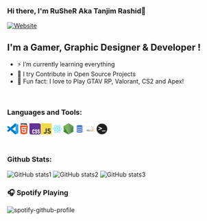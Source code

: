 ### Hi there, I'm RuSheR Aka Tanjim Rashid👋

[![Website](https://img.shields.io/website?label=Contact&style=for-the-badge&url=https%3A%2F%2Ffb.com/ALFAMAS)](https://tanjim.freewebhostmost.com/)

## I'm a Gamer, Graphic Designer & Developer !

- ⚡ I’m currently learning everything
- 🥅 I try Contribute in Open Source Projects
- 🌱 Fun fact: I love to Play GTAV RP, Valorant, CS2 and Apex!
<br />

### Languages and Tools:

<img align="left" alt="Visual Studio Code" width="26px" src="https://raw.githubusercontent.com/github/explore/80688e429a7d4ef2fca1e82350fe8e3517d3494d/topics/visual-studio-code/visual-studio-code.png" />
<img align="left" alt="HTML5" width="26px" src="https://raw.githubusercontent.com/github/explore/80688e429a7d4ef2fca1e82350fe8e3517d3494d/topics/html/html.png" />
<img align="left" alt="CSS3" width="26px" src="https://raw.githubusercontent.com/github/explore/80688e429a7d4ef2fca1e82350fe8e3517d3494d/topics/css/css.png" />
<img align="left" alt="JavaScript" width="26px" src="https://raw.githubusercontent.com/github/explore/80688e429a7d4ef2fca1e82350fe8e3517d3494d/topics/javascript/javascript.png" />
<img align="left" alt="React" width="26px" src="https://raw.githubusercontent.com/github/explore/80688e429a7d4ef2fca1e82350fe8e3517d3494d/topics/react/react.png" />
<img align="left" alt="Node.js" width="26px" src="https://raw.githubusercontent.com/github/explore/80688e429a7d4ef2fca1e82350fe8e3517d3494d/topics/nodejs/nodejs.png" />
<img align="left" alt="SQL" width="26px" src="https://raw.githubusercontent.com/github/explore/80688e429a7d4ef2fca1e82350fe8e3517d3494d/topics/sql/sql.png" />
<img align="left" alt="MySQL" width="26px" src="https://raw.githubusercontent.com/github/explore/80688e429a7d4ef2fca1e82350fe8e3517d3494d/topics/mysql/mysql.png" />
<img align="left" alt="Terminal" width="26px" src="https://raw.githubusercontent.com/github/explore/80688e429a7d4ef2fca1e82350fe8e3517d3494d/topics/terminal/terminal.png" />
<br />
<br />
<br />


### Github Stats:

![GitHub stats1](https://github-profile-trophy.vercel.app/?username=TBxRuSheR&theme=darkhub&no-frame=false&no-bg=true&margin-w=4)
![GitHub stats2](https://github-readme-stats.vercel.app/api/top-langs/?username=TBxRuSheR&theme=react&hide_border=false&include_all_commits=false&count_private=false&layout=compact)
![GitHub stats3](https://github-readme-streak-stats.herokuapp.com/?user=TBxRuSheR&theme=react&hide_border=false)

### 🎧 Spotify Playing

![spotify-github-profile](/img/default.svg)
<!-- [![spotify-github-profile](https://spotify-github-profile.vercel.app/api/view?uid=g9mmploi6sdrg6sk0xosqex2u&cover_image=true&theme=default)](https://github.com/kittinan/spotify-github-profile) -->


